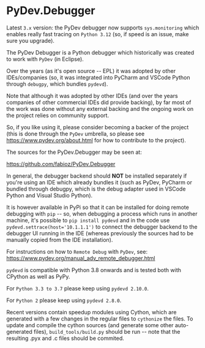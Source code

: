 PyDev.Debugger
===============

Latest `3.x` version: the PyDev debugger now supports `sys.monitoring` which enables
really fast tracing on `Python 3.12` (so, if speed is an issue, make sure you upgrade).

The PyDev Debugger is a Python debugger which historically was created to
work with `PyDev` (in Eclipse).

Over the years (as it's open source -- EPL) it was adopted by other IDEs/companies
(so, it was integrated into PyCharm and VSCode Python through `debugpy`, which bundles `pydevd`).

Note that although it was adopted by other IDEs (and over the years companies of other
commercial IDEs did provide backing), by far most of the work was done without any
external backing and the ongoing work on the project relies on community support.

So, if you like using it, please consider becoming a backer of the project (this is
done through the `PyDev` umbrella, so please see https://www.pydev.org/about.html
for how to contribute to the project).

The sources for the PyDev.Debugger may be seen at:

https://github.com/fabioz/PyDev.Debugger

In general, the debugger backend should **NOT** be installed separately if you're using an IDE which already
bundles it (such as PyDev, PyCharm or bundled through debugpy, which is the debug adapter used in
VSCode Python and Visual Studio Python).

It is however available in PyPi so that it can be installed for doing remote debugging with `pip` -- so, when
debugging a process which runs in another machine, it's possible to `pip install pydevd` and in the code use
`pydevd.settrace(host='10.1.1.1')` to connect the debugger backend to the debugger UI running in the IDE
(whereas previously the sources had to be manually copied from the IDE installation).

For instructions on how to `Remote Debug` with `PyDev`, see: https://www.pydev.org/manual_adv_remote_debugger.html

`pydevd` is compatible with Python 3.8 onwards and is tested both with CPython as well as PyPy.

For `Python 3.3 to 3.7` please keep using `pydevd 2.10.0`.

For `Python 2` please keep using `pydevd 2.8.0`.

Recent versions contain speedup modules using Cython, which are generated with a few changes in the regular files
to `cythonize` the files. To update and compile the cython sources (and generate some other auto-generated files),
`build_tools/build.py` should be run -- note that the resulting .pyx and .c files should be commited.
